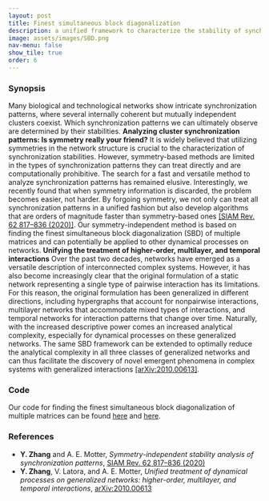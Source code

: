 ```yaml
---
layout: post
title: Finest simultaneous block diagonalization
description: a unified framework to characterize the stability of synchronization patterns in both traditional and generalized networks
image: assets/images/SBD.png
nav-menu: false
show_tile: true
order: 6
---
```


### Synopsis
Many biological and technological networks show intricate synchronization patterns, where several internally coherent but mutually independent clusters coexist.
Which synchronization patterns we can ultimately observe are determined by their stabilities.
__Analyzing cluster synchronization patterns: Is symmetry really your friend?__
It is widely believed that utilizing symmetries in the network structure is crucial to the characterization of synchronization stabilities.
However, symmetry-based methods are limited in the types of synchronization patterns they can treat directly and are computationally prohibitive.
The search for a fast and versatile method to analyze synchronization patterns has remained elusive.
Interestingly, we recently found that when symmetry information is discarded, the problem becomes easier, not harder.
By forgoing symmetry, we not only can treat all synchronization patterns in a unified fashion but also develop algorithms that are orders of magnitude faster than symmetry-based ones [[SIAM Rev. 62 817–836 (2020)]](https://doi.org/10.1137/19M127358X).
Our symmetry-independent method is based on finding the finest simultaneous block diagonalization (SBD) of multiple matrices and can potentially be applied to other dynamical processes on networks.
__Unifying the treatment of higher-order, multilayer, and temporal interactions__
Over the past two decades, networks have emerged as a versatile description of interconnected complex systems.
However, it has also become increasingly clear that the original formulation of a static network representing a single type of pairwise interaction has its limitations.
For this reason, the original formulation has been generalized in different directions, including hypergraphs that account for nonpairwise interactions, multilayer networks that accommodate mixed types of interactions, and temporal networks for interaction patterns that change over time.
Naturally, with the increased descriptive power comes an increased analytical complexity, especially for dynamical processes on these generalized networks.
The same SBD framework can be extended to optimally reduce the analytical complexity in all three classes of generalized networks and can thus facilitate the discovery of novel emergent phenomena in complex systems with generalized interactions [[arXiv:2010.00613]](https://arxiv.org/abs/2010.00613).

### Code
Our code for finding the finest simultaneous block diagonalization of multiple matrices can be found [here](https://github.com/y-z-zhang/sbd) and [here](https://github.com/y-z-zhang/net-sync-sym).

### References
* __Y. Zhang__ and A. E. Motter, *Symmetry-independent stability analysis of synchronization patterns*, [SIAM Rev. 62 817–836 (2020)](https://doi.org/10.1137/19M127358X)
* __Y. Zhang__, V. Latora, and A. E. Motter, *Unified treatment of dynamical processes on generalized networks: higher-order, multilayer, and temporal interactions*, [arXiv:2010.00613](https://arxiv.org/abs/2010.00613)
